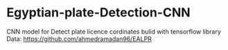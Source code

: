 # Egyptian-plate-Detection-CNN
CNN model for Detect plate licence cordinates 
bulid with tensorflow library 
Data: https://github.com/ahmedramadan96/EALPR
